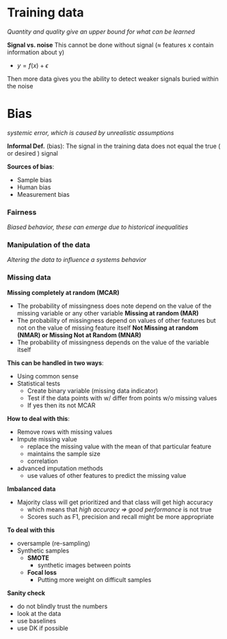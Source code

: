 
# Training data
*Quantity and quality give an upper bound for what can be learned*

**Signal vs. noise**
This cannot be done without signal ($\approx$ features x contain information about y)
- $y=f(x)+\epsilon$

Then more data gives you the ability to detect weaker signals buried within the noise


# Bias
*systemic error, which is caused by unrealistic assumptions*

**Informal Def.** (bias):
	The signal in the training data does not equal the true ( or desired ) signal

**Sources of bias**:
- Sample bias
- Human bias
- Measurement bias


### Fairness
 *Biased behavior, these can emerge due to historical inequalities*

### Manipulation of the data
*Altering the data to influence a systems behavior*

### Missing data
**Missing completely at random (MCAR)**
- The probability of missingness does note depend on the value of the missing variable or any other variable
**Missing at random (MAR)**
- The probability of missingness depend on values of other features but not on the value of missing feature itself
**Not Missing at random (NMAR) or Missing Not at Random (MNAR)**
- The probability of missingness depends on the value of the variable itself

**This can be handled in two ways**:
- Using common sense
- Statistical tests
	- Create binary variable (missing data indicator)
	- Test if the data points with w/ differ from points w/o missing values
	- If yes then its not MCAR

**How to deal with this**:
- Remove rows with missing values
- Impute missing value
	- replace the missing value with the mean of that particular feature
	- maintains the sample size
	- correlation
- advanced imputation methods
	- use values of other features to predict the missing value

**Imbalanced data**
- Majority class will get prioritized and that class will get high accuracy
	- which means that *high accuracy => good performance* is not true
	- Scores such as F1, precision and recall might be more appropriate

**To deal with this**
- oversample (re-sampling)
- Synthetic samples
	- **SMOTE**
		- synthetic images between points
	- **Focal loss**
		- Putting more weight on difficult samples

**Sanity check**
- do not blindly trust the numbers
- look at the data
- use baselines
- use DK if possible